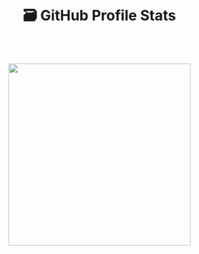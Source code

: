 <h1 align="center">🗃️ <strong>GitHub Profile Stats</strong></h1>

<br />
<br />

<p align="center">
  <img width="360" src="https://github-readme-stats.vercel.app/api/top-langs/?username=krlan2789&layout=donut&size_weight=0.25&count_weight=0.75&langs_count=12">
</p>

<!-- [![My Top Langs](https://github-readme-stats.vercel.app/api/top-langs/?username=krlan2789&layout=donut&size_weight=0.25&count_weight=0.75&langs_count=12)](https://github.com/anuraghazra/github-readme-stats) -->

<!-- 
<p align="center">
  <img width="400" src="https://github-readme-stats.vercel.app/api?username=krlan2789&count_private=true&include_all_commits=true&theme=dracula" />
</p>

<p align="center">
  <img width="640" src="https://github-profile-trophy.vercel.app/?username=krlan2789&theme=dracula&title=-PullRequest,-Reviews,-Issues,-Stars,-Followers&no-frame=true&margin-w=16&margin-h=16&column=4" />
</p> -->
